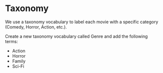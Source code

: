 # Taxonomy

We use a taxonomy vocabulary to label each movie with a specific category (Comedy, Horror, Action, etc.).

Create a new taxonomy vocabulary called Genre and add the following terms:

* Action
* Horror
* Family
* Sci-Fi
